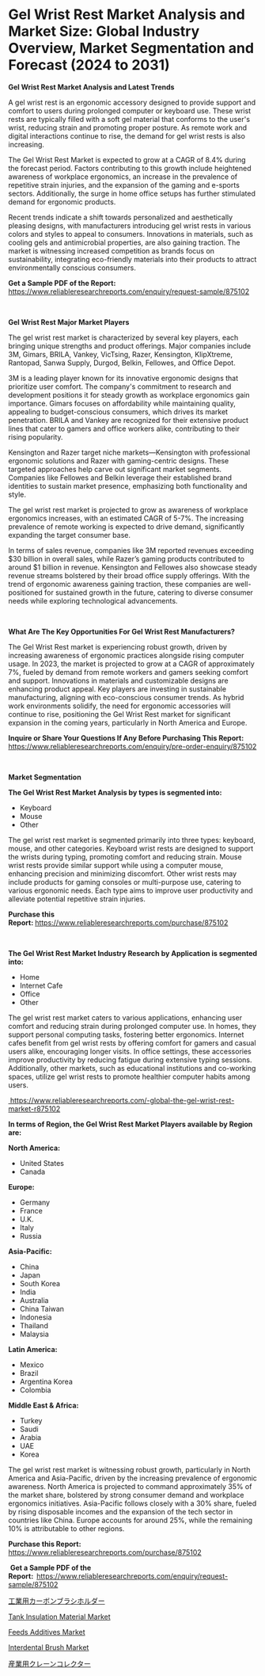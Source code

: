 <p><h1>Gel Wrist Rest Market Analysis and Market Size: Global Industry Overview, Market Segmentation and Forecast (2024 to 2031)</h1></p><p><strong>Gel Wrist Rest Market Analysis and Latest Trends</strong></p>
<p><p>A gel wrist rest is an ergonomic accessory designed to provide support and comfort to users during prolonged computer or keyboard use. These wrist rests are typically filled with a soft gel material that conforms to the user's wrist, reducing strain and promoting proper posture. As remote work and digital interactions continue to rise, the demand for gel wrist rests is also increasing.</p><p>The Gel Wrist Rest Market is expected to grow at a CAGR of 8.4% during the forecast period. Factors contributing to this growth include heightened awareness of workplace ergonomics, an increase in the prevalence of repetitive strain injuries, and the expansion of the gaming and e-sports sectors. Additionally, the surge in home office setups has further stimulated demand for ergonomic products.</p><p>Recent trends indicate a shift towards personalized and aesthetically pleasing designs, with manufacturers introducing gel wrist rests in various colors and styles to appeal to consumers. Innovations in materials, such as cooling gels and antimicrobial properties, are also gaining traction. The market is witnessing increased competition as brands focus on sustainability, integrating eco-friendly materials into their products to attract environmentally conscious consumers.</p></p>
<p><strong>Get a Sample PDF of the Report:&nbsp;</strong> <a href="https://www.reliableresearchreports.com/enquiry/request-sample/875102">https://www.reliableresearchreports.com/enquiry/request-sample/875102</a></p>
<p>&nbsp;</p>
<p><strong>Gel Wrist Rest Major Market Players</strong></p>
<p><p>The gel wrist rest market is characterized by several key players, each bringing unique strengths and product offerings. Major companies include 3M, Gimars, BRILA, Vankey, VicTsing, Razer, Kensington, KlipXtreme, Rantopad, Sanwa Supply, Durgod, Belkin, Fellowes, and Office Depot. </p><p>3M is a leading player known for its innovative ergonomic designs that prioritize user comfort. The company's commitment to research and development positions it for steady growth as workplace ergonomics gain importance. Gimars focuses on affordability while maintaining quality, appealing to budget-conscious consumers, which drives its market penetration. BRILA and Vankey are recognized for their extensive product lines that cater to gamers and office workers alike, contributing to their rising popularity.</p><p>Kensington and Razer target niche markets—Kensington with professional ergonomic solutions and Razer with gaming-centric designs. These targeted approaches help carve out significant market segments. Companies like Fellowes and Belkin leverage their established brand identities to sustain market presence, emphasizing both functionality and style.</p><p>The gel wrist rest market is projected to grow as awareness of workplace ergonomics increases, with an estimated CAGR of 5-7%. The increasing prevalence of remote working is expected to drive demand, significantly expanding the target consumer base.</p><p>In terms of sales revenue, companies like 3M reported revenues exceeding $30 billion in overall sales, while Razer’s gaming products contributed to around $1 billion in revenue. Kensington and Fellowes also showcase steady revenue streams bolstered by their broad office supply offerings. With the trend of ergonomic awareness gaining traction, these companies are well-positioned for sustained growth in the future, catering to diverse consumer needs while exploring technological advancements.</p></p>
<p>&nbsp;</p>
<p><strong>What Are The Key Opportunities For Gel Wrist Rest Manufacturers?</strong></p>
<p><p>The Gel Wrist Rest market is experiencing robust growth, driven by increasing awareness of ergonomic practices alongside rising computer usage. In 2023, the market is projected to grow at a CAGR of approximately 7%, fueled by demand from remote workers and gamers seeking comfort and support. Innovations in materials and customizable designs are enhancing product appeal. Key players are investing in sustainable manufacturing, aligning with eco-conscious consumer trends. As hybrid work environments solidify, the need for ergonomic accessories will continue to rise, positioning the Gel Wrist Rest market for significant expansion in the coming years, particularly in North America and Europe.</p></p>
<p><strong>Inquire or Share Your Questions If Any Before Purchasing This Report:</strong> <a href="https://www.reliableresearchreports.com/enquiry/pre-order-enquiry/875102">https://www.reliableresearchreports.com/enquiry/pre-order-enquiry/875102</a></p>
<p>&nbsp;</p>
<p><strong>Market Segmentation</strong></p>
<p><strong>The Gel Wrist Rest Market Analysis by types is segmented into:</strong></p>
<p><ul><li>Keyboard</li><li>Mouse</li><li>Other</li></ul></p>
<p><p>The gel wrist rest market is segmented primarily into three types: keyboard, mouse, and other categories. Keyboard wrist rests are designed to support the wrists during typing, promoting comfort and reducing strain. Mouse wrist rests provide similar support while using a computer mouse, enhancing precision and minimizing discomfort. Other wrist rests may include products for gaming consoles or multi-purpose use, catering to various ergonomic needs. Each type aims to improve user productivity and alleviate potential repetitive strain injuries.</p></p>
<p><strong>Purchase this Report:&nbsp;</strong><a href="https://www.reliableresearchreports.com/purchase/875102">https://www.reliableresearchreports.com/purchase/875102</a></p>
<p>&nbsp;</p>
<p><strong>The Gel Wrist Rest Market Industry Research by Application is segmented into:</strong></p>
<p><ul><li>Home</li><li>Internet Cafe</li><li>Office</li><li>Other</li></ul></p>
<p><p>The gel wrist rest market caters to various applications, enhancing user comfort and reducing strain during prolonged computer use. In homes, they support personal computing tasks, fostering better ergonomics. Internet cafes benefit from gel wrist rests by offering comfort for gamers and casual users alike, encouraging longer visits. In office settings, these accessories improve productivity by reducing fatigue during extensive typing sessions. Additionally, other markets, such as educational institutions and co-working spaces, utilize gel wrist rests to promote healthier computer habits among users.</p></p>
<p><a href="https://www.reliableresearchreports.com/-global-the-gel-wrist-rest-market-r875102">&nbsp;https://www.reliableresearchreports.com/-global-the-gel-wrist-rest-market-r875102</a></p>
<p><strong>In terms of Region, the Gel Wrist Rest Market Players available by Region are:</strong></p>
<p>
    <p> <strong> North America: </strong>
        <ul>
            <li>United States</li>
            <li>Canada</li>
        </ul>
        </p> 
    <p> <strong> Europe: </strong>
        <ul>
            <li>Germany</li>
            <li>France</li>
            <li>U.K.</li>
            <li>Italy</li>
            <li>Russia</li>
        </ul>
        </p> 
    <p> <strong> Asia-Pacific: </strong>
        <ul>
            <li>China</li>
            <li>Japan</li>
            <li>South Korea</li>
            <li>India</li>
            <li>Australia</li>
            <li>China Taiwan</li>
            <li>Indonesia</li>
            <li>Thailand</li>
            <li>Malaysia</li>
        </ul>
        </p> 
    <p> <strong> Latin America: </strong>
        <ul>
            <li>Mexico</li>
            <li>Brazil</li>
            <li>Argentina Korea</li>
            <li>Colombia</li>
        </ul>
        </p> 
    <p> <strong> Middle East & Africa: </strong>
        <ul>
            <li>Turkey</li>
            <li>Saudi</li>
            <li>Arabia</li>
            <li>UAE</li>
            <li>Korea</li>
        </ul>
    </p>
    </p>
<p><p>The gel wrist rest market is witnessing robust growth, particularly in North America and Asia-Pacific, driven by the increasing prevalence of ergonomic awareness. North America is projected to command approximately 35% of the market share, bolstered by strong consumer demand and workplace ergonomics initiatives. Asia-Pacific follows closely with a 30% share, fueled by rising disposable incomes and the expansion of the tech sector in countries like China. Europe accounts for around 25%, while the remaining 10% is attributable to other regions.</p></p>
<p><strong>Purchase this Report: </strong><a href="https://www.reliableresearchreports.com/purchase/875102">https://www.reliableresearchreports.com/purchase/875102</a></p>
<p>&nbsp;<strong>Get a Sample PDF of the Report:&nbsp;&nbsp;</strong><a href="https://www.reliableresearchreports.com/enquiry/request-sample/875102">https://www.reliableresearchreports.com/enquiry/request-sample/875102</a></p>
<p><strong></strong></p>
<p><p><a href="https://medium.com/@giygjksk10/industrial-carbon-brush-holders-market-%E3%81%AE%E3%82%B0%E3%83%AD%E3%83%BC%E3%83%90%E3%83%AB%E5%B8%82%E5%A0%B4%E6%A6%82%E8%A6%81%E3%81%AF-%E4%B8%96%E7%95%8C%E3%81%8A%E3%82%88%E3%81%B3%E4%B8%BB%E8%A6%81%E5%B8%82%E5%A0%B4%E3%81%AB%E3%81%8A%E3%81%91%E3%82%8B%E6%A5%AD%E7%95%8C%E3%81%AB%E5%BD%B1%E9%9F%BF%E3%82%92%E4%B8%8E%E3%81%88%E3%82%8B%E4%B8%BB%E8%A6%81%E3%81%AA%E3%83%88%E3%83%AC%E3%83%B3%E3%83%89%E3%81%AB%E3%81%A4%E3%81%84%E3%81%A6-%E7%8B%AC%E8%87%AA%E3%81%AE%E8%A6%96%E7%82%B9%E3%82%92%E6%8F%90%E4%BE%9B%E3%81%97%E3%81%BE%E3%81%99-1e6246d32b88">工業用カーボンブラシホルダー</a></p><p><a href="https://issuu.com/reportprime-2/docs/tank-insulation-material-market-siz_ac7be6077bbd0e">Tank Insulation Material Market</a></p><p><a href="https://www.linkedin.com/pulse/feeds-additives-market-size-growth-trends-statistics-forecasts-vuw6e?trackingId=YFKyxULpRruD4oD4ijCWJg%3D%3D">Feeds Additives Market</a></p><p><a href="https://medium.com/@amanda.hamilton54645/the-interdental-brush-market-insights-report-offers-an-in-depth-and-thorough-analysis-of-the-f3c485cb046b">Interdental Brush Market</a></p><p><a href="https://medium.com/@giygjksk10/industrial-crane-collectors-market-%E3%81%AF-%E3%82%B3%E3%82%B9%E3%83%88%E7%AE%A1%E7%90%86%E3%81%A8%E5%8A%B9%E7%8E%87%E5%90%91%E4%B8%8A%E3%82%92%E5%84%AA%E5%85%88%E3%81%97%E3%81%BE%E3%81%99-%E3%81%95%E3%82%89%E3%81%AB-%E5%A0%B1%E5%91%8A%E6%9B%B8%E3%81%AF%E5%B8%82%E5%A0%B4%E3%81%AE%E9%9C%80%E8%A6%81%E9%9D%A2%E3%81%A8%E4%BE%9B%E7%B5%A6%E9%9D%A2%E3%81%AE%E4%B8%A1%E6%96%B9%E3%82%92%E3%82%AB%E3%83%90%E3%83%BC%E3%81%97%E3%81%A6%E3%81%84%E3%81%BE%E3%81%99-industrial-cc43381cba4e">産業用クレーンコレクター</a></p></p>
